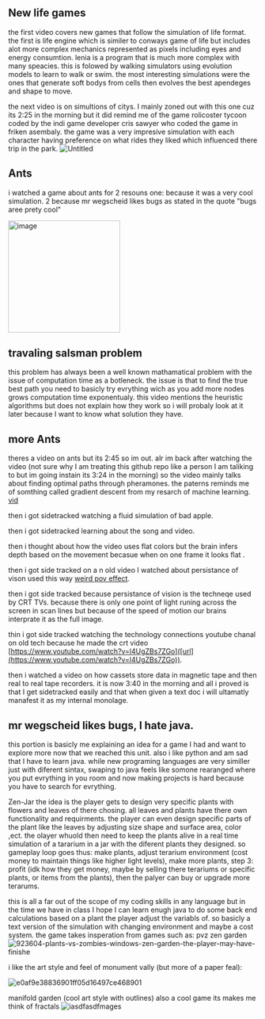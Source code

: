 ## New life games
the first video covers new games that follow the simulation of life format. the first is life engine which is similer to conways game of life but includes alot more complex mechanics represented as pixels including eyes and energy consumtion. lenia is a program that is much more complex with many speacies. this is folowed by walking simulators using evolution models to learn to walk or swim. the most interesting simulations were the ones that generate soft bodys from cells then evolves the best apendeges and shape to move.

the next video is on simultions of citys. I mainly zoned out with this one  cuz its 2:25 in the morning but it did remind me of the game rolicoster tycoon coded by the indi game developer cris sawyer who coded the game in friken asembaly. the game was a very impresive simulation with each character having preference on what rides they liked which influenced there trip in the park.
![Untitled](https://github.com/FantasticMrCat42/2023-2024/assets/129550102/eae843a1-e1ef-4906-b491-077831c86d59)

## Ants
i watched a game about ants for 2 resouns one: because it was a very cool simulation. 2 because mr wegscheid likes bugs as stated in the quote "bugs aree prety cool"

<img width="226" alt="image" src="https://github.com/FantasticMrCat42/2023-2024/assets/129550102/6a2c9df6-6788-4a60-888b-2978481d511f">

## travaling salsman problem
this problem has always been a well known mathamatical problem with the issue of computation time as a botleneck. the issue is that to find the true best path you need to basicly try evrything wich as you add more nodes grows computation time exponentualy. this video mentions the heuristic algorithms but does not explain how they work so i will probaly look at it later because I want to know what solution they have.


## more Ants
theres a video on ants but its 2:45 so im out.
alr im back after watching the video (not sure why I am treating this github repo like a person I am taliking to but im going instain its 3:24 in the morning)
so the video mainly talks about finding optimal paths through pheramones. the paterns reminds me of somthing called gradient descent from my resarch of machine learning.
[vid](https://youtu.be/IHZwWFHWa-w?si=5D3EY2tSmVZPRHQy)

then i got sidetracked watching a fluid simulation of bad apple.

then i got sidetracked learning about the song and video.

then i thought about how the video uses flat colors but the brain infers depth based on the movement becasue when on one frame it looks flat .

then i got side tracked on a n old video I watched about persistance of vison used this way [weird pov effect](https://www.youtube.com/watch?v=TdTMeNXCnTs).

then i got side tracked because persistance of vision is the techneqe used by CRT TVs. because there is only one point of light runing across the screen in scan lines but 
because of the speed of motion our brains interprate it as the full image.

thin i got side tracked watching the technology connections youtube chanal on old tech because he made the crt video [https://www.youtube.com/watch?v=l4UgZBs7ZGo]([url](https://www.youtube.com/watch?v=l4UgZBs7ZGo)).

then i watched a video on how cassets store data in magnetic tape and then real to real tape recorders.
it is now 3:40 in the morning and all i proved is that I get sidetracked easily and that when given a text doc i will ultamatly manafest it as my internal monolage.

## mr wegscheid likes bugs, I hate java.
this portion is basicly me explaining an idea for a game I had and want to explore more now that we reached this unit. also i like python and am sad that I have to learn java. while new programing languages are very similler just with diferent sintax, swaping to java feels like somone rearanged where you put evrything in you room and now making projects is hard because you have to search for evrything. 

Zen-Jar
the idea is the player gets to design very specific plants with flowers and leaves of there chosing. all leaves and plants have there own functionality and requirments. the player can even design specific parts of the plant like the leaves by adjusting size shape and surface area, color ,ect. the olayer whuold then need to keep the plants alive in a real time simulation of a tararium in a jar with the diferent plants they designed. so gameplay loop goes thus: make plants, adjust terarium environment (cost money to maintain things like higher light levels), make more plants, step 3: profit (idk how they get money, maybe by selling there terariums or specific plants, or items from the plants), then the palyer can buy or upgrade more terarums.

this is all a far out of the scope of my coding skills in any language but in the time we have in class I hope I can learn enugh java to do some back end calculations based on a plant the player adjust the variabls of.
so basicly a text version of the simulation with changing environment and maybe a cost system. 
the game takes insperation from games such as:
pvz zen garden
![923604-plants-vs-zombies-windows-zen-garden-the-player-may-have-finishe](https://github.com/FantasticMrCat42/2023-2024/assets/129550102/2dcad344-1ae9-4fdb-9d93-f1695a8e693a)

i like the art style and feel of monument vally (but more of a paper feal):


![e0af9e38836901ff05d16497ce468901](https://github.com/FantasticMrCat42/2023-2024/assets/129550102/4f5e3016-2a67-4512-ae8b-eda0bf9152b1)

manifold garden (cool art style with outlines) also a cool game its makes me think of fractals
![iasdfasdfmages](https://github.com/FantasticMrCat42/2023-2024/assets/129550102/feb15d11-ce57-40bd-88f0-36dab9002ce5)





